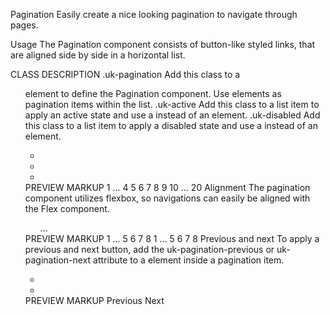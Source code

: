 

Pagination
Easily create a nice looking pagination to navigate through pages.

Usage
The Pagination component consists of button-like styled links, that are aligned side by side in a horizontal list.

CLASS	DESCRIPTION
.uk-pagination	Add this class to a <ul> element to define the Pagination component. Use <a> elements as pagination items within the list.
.uk-active	Add this class to a list item to apply an active state and use a <span> instead of an <a> element.
.uk-disabled	Add this class to a list item to apply a disabled state and use a <span> instead of an <a> element.
<ul class="uk-pagination">
    <li><a href=""></a></li>
    <li class="uk-active"><span></span></li>
    <li class="uk-disabled"><span></span></li>
</ul>
PREVIEW
MARKUP
1
...
4
5
6
7
8
9
10
...
20
Alignment
The pagination component utilizes flexbox, so navigations can easily be aligned with the Flex component.

<ul class="uk-pagination uk-flex-center">...</ul>
PREVIEW
MARKUP
1
...
5
6
7
8
1
...
5
6
7
8
Previous and next
To apply a previous and next button, add the uk-pagination-previous or uk-pagination-next attribute to a <span> element inside a pagination item.

<ul class="uk-pagination">
    <li><a href=""><span uk-pagination-previous></span></a></li>
    <li><a href=""><span uk-pagination-next></span></a></li>
</ul>
PREVIEW
MARKUP
 Previous
Next 
